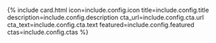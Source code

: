 {% include card.html icon=include.config.icon title=include.config.title description=include.config.description cta_url=include.config.cta.url cta_text=include.config.cta.text featured=include.config.featured ctas=include.config.ctas %}